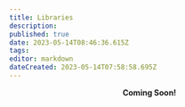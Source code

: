 ```yaml
---
title: Libraries
description: 
published: true
date: 2023-05-14T08:46:36.615Z
tags: 
editor: markdown
dateCreated: 2023-05-14T07:58:58.695Z
---
```


<p style="text-align: center;"><strong>Coming Soon!<strong></p>